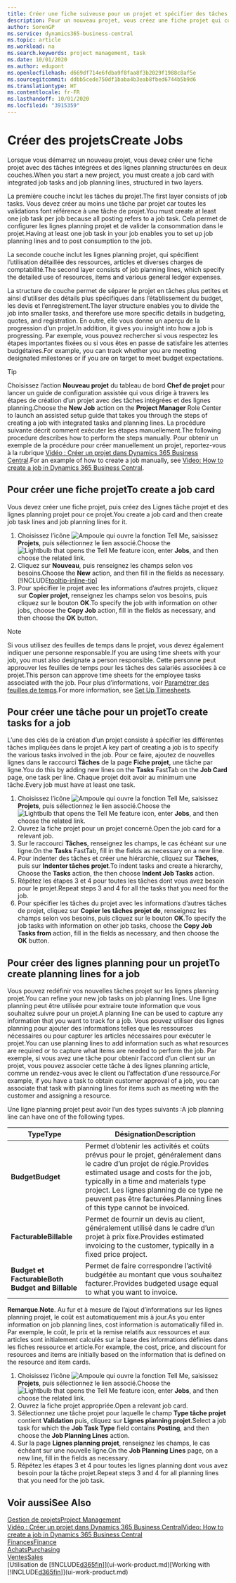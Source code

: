 ```yaml
---
title: Créer une fiche suiveuse pour un projet et spécifier des tâches| Microsoft Docs
description: Pour un nouveau projet, vous créez une fiche projet qui contient les tâches projet et les lignes planning, pour vous aider à gérer la progression et les budgets.
author: SorenGP
ms.service: dynamics365-business-central
ms.topic: article
ms.workload: na
ms.search.keywords: project management, task
ms.date: 10/01/2020
ms.author: edupont
ms.openlocfilehash: d669df714e6fdba9f8faa8f3b2029f1988c8af5e
ms.sourcegitcommit: ddbb5cede750df1baba4b3eab8fbed6744b5b9d6
ms.translationtype: HT
ms.contentlocale: fr-FR
ms.lasthandoff: 10/01/2020
ms.locfileid: "3915359"
---
```

# <a name="create-jobs"></a><span data-ttu-id="f0099-103">Créer des projets</span><span class="sxs-lookup"><span data-stu-id="f0099-103">Create Jobs</span></span>
<span data-ttu-id="f0099-104">Lorsque vous démarrez un nouveau projet, vous devez créer une fiche projet avec des tâches intégrées et des lignes planning structurées en deux couches.</span><span class="sxs-lookup"><span data-stu-id="f0099-104">When you start a new project, you must create a job card with integrated job tasks and job planning lines, structured in two layers.</span></span>  

<span data-ttu-id="f0099-105">La première couche inclut les tâches du projet.</span><span class="sxs-lookup"><span data-stu-id="f0099-105">The first layer consists of job tasks.</span></span> <span data-ttu-id="f0099-106">Vous devez créer au moins une tâche par projet car toutes les validations font référence à une tâche de projet.</span><span class="sxs-lookup"><span data-stu-id="f0099-106">You must create at least one job task per job because all posting refers to a job task.</span></span> <span data-ttu-id="f0099-107">Cela permet de configurer les lignes planning projet et de valider la consommation dans le projet.</span><span class="sxs-lookup"><span data-stu-id="f0099-107">Having at least one job task in your job enables you to set up job planning lines and to post consumption to the job.</span></span>

<span data-ttu-id="f0099-108">La seconde couche inclut les lignes planning projet, qui spécifient l’utilisation détaillée des ressources, articles et diverses charges de comptabilité.</span><span class="sxs-lookup"><span data-stu-id="f0099-108">The second layer consists of job planning lines, which specify the detailed use of resources, items and various general ledger expenses.</span></span>

<span data-ttu-id="f0099-109">La structure de couche permet de séparer le projet en tâches plus petites et ainsi d’utiliser des détails plus spécifiques dans l’établissement du budget, les devis et l’enregistrement.</span><span class="sxs-lookup"><span data-stu-id="f0099-109">The layer structure enables you to divide the job into smaller tasks, and therefore use more specific details in budgeting, quotes, and registration.</span></span> <span data-ttu-id="f0099-110">En outre, elle vous donne un aperçu de la progression d’un projet.</span><span class="sxs-lookup"><span data-stu-id="f0099-110">In addition, it gives you insight into how a job is progressing.</span></span> <span data-ttu-id="f0099-111">Par exemple, vous pouvez rechercher si vous respectez les étapes importantes fixées ou si vous êtes en passe de satisfaire les attentes budgétaires.</span><span class="sxs-lookup"><span data-stu-id="f0099-111">For example, you can track whether you are meeting designated milestones or if you are on target to meet budget expectations.</span></span>

> [!TIP]
> <span data-ttu-id="f0099-112">Choisissez l’action **Nouveau projet** du tableau de bord **Chef de projet** pour lancer un guide de configuration assistée qui vous dirige à travers les étapes de création d’un projet avec des tâches intégrées et des lignes planning.</span><span class="sxs-lookup"><span data-stu-id="f0099-112">Choose the **New Job** action on the **Project Manager** Role Center to launch an assisted setup guide that takes you through the steps of creating a job with integrated tasks and planning lines.</span></span> <span data-ttu-id="f0099-113">La procédure suivante décrit comment exécuter les étapes manuellement.</span><span class="sxs-lookup"><span data-stu-id="f0099-113">The following procedure describes how to perform the steps manually.</span></span> <span data-ttu-id="f0099-114">Pour obtenir un exemple de la procédure pour créer manuellement un projet, reportez-vous à la rubrique [Vidéo : Créer un projet dans Dynamics 365 Business Central](https://www.youtube.com/watch?v=VqaPWr7BWmw).</span><span class="sxs-lookup"><span data-stu-id="f0099-114">For an example of how to create a job manually, see [Video: How to create a job in Dynamics 365 Business Central](https://www.youtube.com/watch?v=VqaPWr7BWmw).</span></span>

## <a name="to-create-a-job-card"></a><span data-ttu-id="f0099-115">Pour créer une fiche projet</span><span class="sxs-lookup"><span data-stu-id="f0099-115">To create a job card</span></span>
<span data-ttu-id="f0099-116">Vous devez créer une fiche projet, puis créez des Lignes tâche projet et des lignes planning projet pour ce projet.</span><span class="sxs-lookup"><span data-stu-id="f0099-116">You create a job card and then create job task lines and job planning lines for it.</span></span>

1. <span data-ttu-id="f0099-117">Choisissez l’icône ![Ampoule qui ouvre la fonction Tell Me](media/ui-search/search_small.png "Dites-moi ce que vous voulez faire"), saisissez **Projets**, puis sélectionnez le lien associé.</span><span class="sxs-lookup"><span data-stu-id="f0099-117">Choose the ![Lightbulb that opens the Tell Me feature](media/ui-search/search_small.png "Tell me what you want to do") icon, enter **Jobs**, and then choose the related link.</span></span>  
2. <span data-ttu-id="f0099-118">Cliquez sur **Nouveau**, puis renseignez les champs selon vos besoins.</span><span class="sxs-lookup"><span data-stu-id="f0099-118">Choose the **New** action, and then fill in the fields as necessary.</span></span> [!INCLUDE[tooltip-inline-tip](includes/tooltip-inline-tip_md.md)]
3. <span data-ttu-id="f0099-119">Pour spécifier le projet avec les informations d’autres projets, cliquez sur **Copier projet**, renseignez les champs selon vos besoins, puis cliquez sur le bouton **OK**.</span><span class="sxs-lookup"><span data-stu-id="f0099-119">To specify the job with information on other jobs, choose the **Copy Job** action, fill in the fields as necessary, and then choose the **OK** button.</span></span>

> [!NOTE]  
>   <span data-ttu-id="f0099-120">Si vous utilisez des feuilles de temps dans le projet, vous devez également indiquer une personne responsable.</span><span class="sxs-lookup"><span data-stu-id="f0099-120">If you are using time sheets with your job, you must also designate a person responsible.</span></span> <span data-ttu-id="f0099-121">Cette personne peut approuver les feuilles de temps pour les tâches des salariés associées à ce projet.</span><span class="sxs-lookup"><span data-stu-id="f0099-121">This person can approve time sheets for the employee tasks associated with the job.</span></span> <span data-ttu-id="f0099-122">Pour plus d’informations, voir [Paramétrer des feuilles de temps](projects-how-setup-time-sheets.md).</span><span class="sxs-lookup"><span data-stu-id="f0099-122">For more information, see [Set Up Timesheets](projects-how-setup-time-sheets.md).</span></span>

## <a name="to-create-tasks-for-a-job"></a><span data-ttu-id="f0099-123">Pour créer une tâche pour un projet</span><span class="sxs-lookup"><span data-stu-id="f0099-123">To create tasks for a job</span></span>
<span data-ttu-id="f0099-124">L’une des clés de la création d’un projet consiste à spécifier les différentes tâches impliquées dans le projet.</span><span class="sxs-lookup"><span data-stu-id="f0099-124">A key part of creating a job is to specify the various tasks involved in the job.</span></span> <span data-ttu-id="f0099-125">Pour ce faire, ajoutez de nouvelles lignes dans le raccourci **Tâches** de la page **Fiche projet**, une tâche par ligne.</span><span class="sxs-lookup"><span data-stu-id="f0099-125">You do this by adding new lines on the **Tasks** FastTab on the **Job Card** page, one task per line.</span></span> <span data-ttu-id="f0099-126">Chaque projet doit avoir au minimum une tâche.</span><span class="sxs-lookup"><span data-stu-id="f0099-126">Every job must have at least one task.</span></span>

1. <span data-ttu-id="f0099-127">Choisissez l’icône ![Ampoule qui ouvre la fonction Tell Me](media/ui-search/search_small.png "Dites-moi ce que vous voulez faire"), saisissez **Projets**, puis sélectionnez le lien associé.</span><span class="sxs-lookup"><span data-stu-id="f0099-127">Choose the ![Lightbulb that opens the Tell Me feature](media/ui-search/search_small.png "Tell me what you want to do") icon, enter **Jobs**, and then choose the related link.</span></span>
2. <span data-ttu-id="f0099-128">Ouvrez la fiche projet pour un projet concerné.</span><span class="sxs-lookup"><span data-stu-id="f0099-128">Open the job card for a relevant job.</span></span>
3. <span data-ttu-id="f0099-129">Sur le raccourci **Tâches**, renseignez les champs, le cas échéant sur une ligne.</span><span class="sxs-lookup"><span data-stu-id="f0099-129">On the **Tasks** FastTab, fill in the fields as necessary on a new line.</span></span>
4. <span data-ttu-id="f0099-130">Pour indenter des tâches et créer une hiérarchie, cliquez sur **Tâches**, puis sur **Indenter tâches projet**.</span><span class="sxs-lookup"><span data-stu-id="f0099-130">To indent tasks and create a hierarchy, Choose the **Tasks** action, the then choose **Indent Job Tasks** action.</span></span>
5. <span data-ttu-id="f0099-131">Répétez les étapes 3 et 4 pour toutes les tâches dont vous avez besoin pour le projet.</span><span class="sxs-lookup"><span data-stu-id="f0099-131">Repeat steps 3 and 4 for all the tasks that you need for the job.</span></span>
6. <span data-ttu-id="f0099-132">Pour spécifier les tâches du projet avec les informations d’autres tâches de projet, cliquez sur **Copier les tâches projet de**, renseignez les champs selon vos besoins, puis cliquez sur le bouton **OK**.</span><span class="sxs-lookup"><span data-stu-id="f0099-132">To specify the job tasks with information on other job tasks, choose the **Copy Job Tasks from** action, fill in the fields as necessary, and then choose the **OK** button.</span></span>

## <a name="to-create-planning-lines-for-a-job"></a><span data-ttu-id="f0099-133">Pour créer des lignes planning pour un projet</span><span class="sxs-lookup"><span data-stu-id="f0099-133">To create planning lines for a job</span></span>
<span data-ttu-id="f0099-134">Vous pouvez redéfinir vos nouvelles tâches projet sur les lignes planning projet.</span><span class="sxs-lookup"><span data-stu-id="f0099-134">You can refine your new job tasks on job planning lines.</span></span> <span data-ttu-id="f0099-135">Une ligne planning peut être utilisée pour extraire toute information que vous souhaitez suivre pour un projet.</span><span class="sxs-lookup"><span data-stu-id="f0099-135">A planning line can be used to capture any information that you want to track for a job.</span></span> <span data-ttu-id="f0099-136">Vous pouvez utiliser des lignes planning pour ajouter des informations telles que les ressources nécessaires ou pour capturer les articles nécessaires pour exécuter le projet.</span><span class="sxs-lookup"><span data-stu-id="f0099-136">You can use planning lines to add information such as what resources are required or to capture what items are needed to perform the job.</span></span> <span data-ttu-id="f0099-137">Par exemple, si vous avez une tâche pour obtenir l’accord d’un client sur un projet, vous pouvez associer cette tâche à des lignes planning article, comme un rendez-vous avec le client ou l’affectation d’une ressource.</span><span class="sxs-lookup"><span data-stu-id="f0099-137">For example, if you have a task to obtain customer approval of a job, you can associate that task with planning lines for items such as meeting with the customer and assigning a resource.</span></span>  

<span data-ttu-id="f0099-138">Une ligne planning projet peut avoir l’un des types suivants :</span><span class="sxs-lookup"><span data-stu-id="f0099-138">A job planning line can have one of the following types.</span></span>  

| <span data-ttu-id="f0099-139">Type</span><span class="sxs-lookup"><span data-stu-id="f0099-139">Type</span></span> | <span data-ttu-id="f0099-140">Désignation</span><span class="sxs-lookup"><span data-stu-id="f0099-140">Description</span></span> |
| --- | --- |
| <span data-ttu-id="f0099-141">**Budget**</span><span class="sxs-lookup"><span data-stu-id="f0099-141">**Budget**</span></span> |<span data-ttu-id="f0099-142">Permet d’obtenir les activités et coûts prévus pour le projet, généralement dans le cadre d’un projet de régie.</span><span class="sxs-lookup"><span data-stu-id="f0099-142">Provides estimated usage and costs for the job, typically in a time and materials type project.</span></span> <span data-ttu-id="f0099-143">Les lignes planning de ce type ne peuvent pas être facturées.</span><span class="sxs-lookup"><span data-stu-id="f0099-143">Planning lines of this type cannot be invoiced.</span></span> |
| <span data-ttu-id="f0099-144">**Facturable**</span><span class="sxs-lookup"><span data-stu-id="f0099-144">**Billable**</span></span> |<span data-ttu-id="f0099-145">Permet de fournir un devis au client, généralement utilisé dans le cadre d’un projet à prix fixe.</span><span class="sxs-lookup"><span data-stu-id="f0099-145">Provides estimated invoicing to the customer, typically in a fixed price project.</span></span> |
| <span data-ttu-id="f0099-146">**Budget et Facturable**</span><span class="sxs-lookup"><span data-stu-id="f0099-146">**Both Budget and Billable**</span></span> |<span data-ttu-id="f0099-147">Permet de faire correspondre l’activité budgétée au montant que vous souhaitez facturer.</span><span class="sxs-lookup"><span data-stu-id="f0099-147">Provides budgeted usage equal to what you want to invoice.</span></span> |

<span data-ttu-id="f0099-148">**Remarque**.</span><span class="sxs-lookup"><span data-stu-id="f0099-148">**Note**.</span></span> <span data-ttu-id="f0099-149">Au fur et à mesure de l’ajout d’informations sur les lignes planning projet, le coût est automatiquement mis à jour.</span><span class="sxs-lookup"><span data-stu-id="f0099-149">As you enter information on job planning lines, cost information is automatically filled in.</span></span> <span data-ttu-id="f0099-150">Par exemple, le coût, le prix et la remise relatifs aux ressources et aux articles sont initialement calculés sur la base des informations définies dans les fiches ressource et article.</span><span class="sxs-lookup"><span data-stu-id="f0099-150">For example, the cost, price, and discount for resources and items are initially based on the information that is defined on the resource and item cards.</span></span>

1. <span data-ttu-id="f0099-151">Choisissez l’icône ![Ampoule qui ouvre la fonction Tell Me](media/ui-search/search_small.png "Dites-moi ce que vous voulez faire"), saisissez **Projets**, puis sélectionnez le lien associé.</span><span class="sxs-lookup"><span data-stu-id="f0099-151">Choose the ![Lightbulb that opens the Tell Me feature](media/ui-search/search_small.png "Tell me what you want to do") icon, enter **Jobs**, and then choose the related link.</span></span>
2. <span data-ttu-id="f0099-152">Ouvrez la fiche projet appropriée.</span><span class="sxs-lookup"><span data-stu-id="f0099-152">Open a relevant job card.</span></span>
3. <span data-ttu-id="f0099-153">Sélectionnez une tâche projet pour laquelle le champ **Type tâche projet** contient **Validation** puis, cliquez sur **Lignes planning projet**.</span><span class="sxs-lookup"><span data-stu-id="f0099-153">Select a job task for which the **Job Task Type** field contains **Posting**, and then choose the **Job Planning Lines** action.</span></span>  
4. <span data-ttu-id="f0099-154">Sur la page **Lignes planning projet**, renseignez les champs, le cas échéant sur une nouvelle ligne.</span><span class="sxs-lookup"><span data-stu-id="f0099-154">On the **Job Planning Lines** page, on a new line, fill in the fields as necessary.</span></span>
5. <span data-ttu-id="f0099-155">Répétez les étapes 3 et 4 pour toutes les lignes planning dont vous avez besoin pour la tâche projet.</span><span class="sxs-lookup"><span data-stu-id="f0099-155">Repeat steps 3 and 4 for all planning lines that you need for the job task.</span></span>

## <a name="see-also"></a><span data-ttu-id="f0099-156">Voir aussi</span><span class="sxs-lookup"><span data-stu-id="f0099-156">See Also</span></span>

[<span data-ttu-id="f0099-157">Gestion de projets</span><span class="sxs-lookup"><span data-stu-id="f0099-157">Project Management</span></span>](projects-manage-projects.md)  
[<span data-ttu-id="f0099-158">Vidéo : Créer un projet dans Dynamics 365 Business Central</span><span class="sxs-lookup"><span data-stu-id="f0099-158">Video: How to create a job in Dynamics 365 Business Central</span></span>](https://www.youtube.com/watch?v=VqaPWr7BWmw)  
[<span data-ttu-id="f0099-159">Finances</span><span class="sxs-lookup"><span data-stu-id="f0099-159">Finance</span></span>](finance.md)  
[<span data-ttu-id="f0099-160">Achats</span><span class="sxs-lookup"><span data-stu-id="f0099-160">Purchasing</span></span>](purchasing-manage-purchasing.md)  
[<span data-ttu-id="f0099-161">Ventes</span><span class="sxs-lookup"><span data-stu-id="f0099-161">Sales</span></span>](sales-manage-sales.md)  
<span data-ttu-id="f0099-162">[Utilisation de [!INCLUDE[d365fin](includes/d365fin_md.md)]](ui-work-product.md)</span><span class="sxs-lookup"><span data-stu-id="f0099-162">[Working with [!INCLUDE[d365fin](includes/d365fin_md.md)]](ui-work-product.md)</span></span>  
